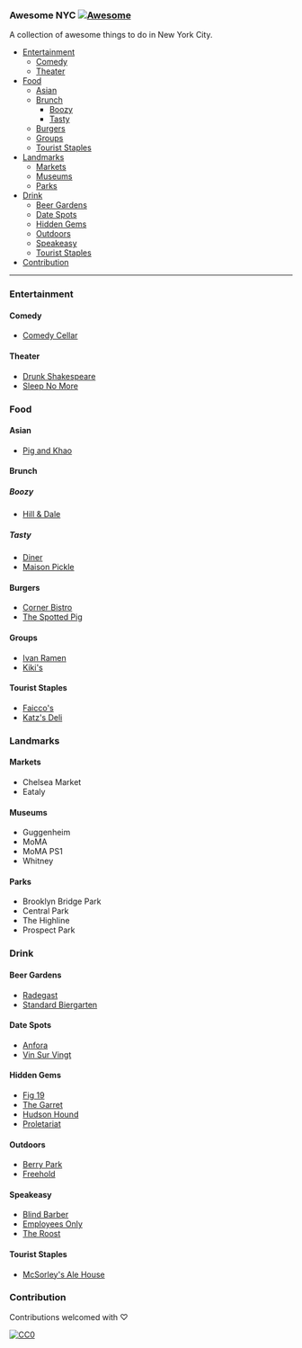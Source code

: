 ### **Awesome NYC** [![Awesome](https://cdn.rawgit.com/sindresorhus/awesome/d7305f38d29fed78fa85652e3a63e154dd8e8829/media/badge.svg)](https://github.com/sindresorhus/awesome)

A collection of awesome things to do in New York City.

- [Entertainment](#entertainment)
  - [Comedy](#comedy)
  - [Theater](#theater)
- [Food](#food)
  - [Asian](#asian)
  - [Brunch](#brunch)
    - [Boozy](#boozy)
    - [Tasty](#tasty)
  - [Burgers](#burgers)
  - [Groups](#groups)
  - [Tourist Staples](#tourist-staples)
- [Landmarks](#landmarks)
  - [Markets](#markets)
  - [Museums](#museums)
  - [Parks](#parks)
- [Drink](#drink)
  - [Beer Gardens](#beer-gardens)
  - [Date Spots](#date-spots)
  - [Hidden Gems](#hidden-gems)
  - [Outdoors](#outdoors)
  - [Speakeasy](#speakeasy)
  - [Tourist Staples](#tourist-staples)
- [Contribution](#contribution)

---

### Entertainment

#### Comedy

- [Comedy Cellar](https://www.comedycellar.com/reservation/)

#### Theater

- [Drunk Shakespeare](https://www.drunkshakespeare.com/)
- [Sleep No More](https://mckittrickhotel.com/)

### Food

#### Asian

- [Pig and Khao](https://www.pigandkhao.com/)

#### Brunch

##### Boozy

- [Hill & Dale](https://www.hillanddalenyc.com/)

##### Tasty

- [Diner](http://dinernyc.com/)
- [Maison Pickle](http://www.maisonpickle.com/)

#### Burgers

- [Corner Bistro](https://cornerbistrony.com/)
- [The Spotted Pig](https://www.thespottedpig.com/)

#### Groups

- [Ivan Ramen](https://www.ivanramen.com/)
- [Kiki's](https://www.theinfatuation.com/new-york/reviews/kikis)

#### Tourist Staples

- [Faicco's](https://www.faiccosnyc.com/)
- [Katz's Deli](https://www.katzsdelicatessen.com/)

### Landmarks

#### Markets

- Chelsea Market
- Eataly

#### Museums

- Guggenheim
- MoMA
- MoMA PS1
- Whitney

#### Parks

- Brooklyn Bridge Park
- Central Park
- The Highline
- Prospect Park

### Drink

#### Beer Gardens

- [Radegast](https://radegasthall.com/)
- [Standard Biergarten](https://www.standardhotels.com/new-york/features/biergarten-nyc)

#### Date Spots

- [Anfora](http://www.anforanyc.com/)
- [Vin Sur Vingt](http://vsvwinebars.com/location-west-village/)

#### Hidden Gems

- [Fig 19](https://www.figurenineteen.com/)
- [The Garret](http://www.thegarretwest.com/)
- [Hudson Hound](http://www.hudsonhoundnyc.com/)
- [Proletariat](https://www.proletariatny.com/)

#### Outdoors

- [Berry Park](http://www.berryparkbk.com/)
- [Freehold](https://www.freeholdbrooklyn.com/)

#### Speakeasy

- [Blind Barber](https://blindbarber.com/pages/east-village)
- [Employees Only](http://employeesonlynyc.com/)
- [The Roost](https://newyork.theroostnyc.com/)

#### Tourist Staples

- [McSorley's Ale House](https://mcsorleysoldalehouse.nyc/)

### Contribution

Contributions welcomed with ♡

[![CC0](http://i.creativecommons.org/p/zero/1.0/88x31.png)](http://creativecommons.org/publicdomain/zero/1.0/)

